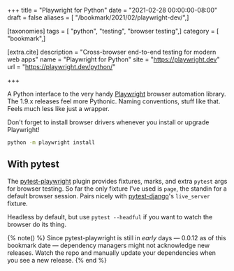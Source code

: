 +++
title = "Playwright for Python"
date = "2021-02-28 00:00:00-08:00"
draft = false
aliases = [ "/bookmark/2021/02/playwright-dev/",]

[taxonomies]
tags = [ "python", "testing", "browser testing",]
category = [ "bookmark",]

[extra.cite]
description = "Cross-browser end-to-end testing for modern web apps"
name = "Playwright for Python"
site = "https://playwright.dev"
url = "https://playwright.dev/python/"

+++

[Playwright]: https://playwright.dev/python/

A Python interface to the very handy [Playwright][] browser automation library.
The 1.9.x releases feel more Pythonic. Naming conventions, stuff like that.
Feels much less like just a wrapper.

Don't forget to install browser drivers whenever you install or upgrade
Playwright!

```bash
python -m playwright install
```

## With pytest

[pytest-playwright]: https://github.com/microsoft/playwright-pytest
[pytest-django]: https://pytest-django.readthedocs.io/en/latest/index.html

The [pytest-playwright][] plugin provides fixtures, marks, and extra `pytest`
args for browser testing. So far the only fixture I've used is `page`, the
standin for a default browser session. Pairs nicely with [pytest-django][]'s
`live_server` fixture.

Headless by default, but use `pytest --headful` if you want to watch the
browser do its thing.

{% note() %}
Since pytest-playwright is still in *early* days — 0.0.12 as of this bookmark
date — dependency managers might not acknowledge new releases. Watch the repo
and manually update your dependencies when you see a new release.
{% end %}
